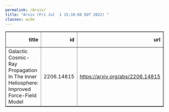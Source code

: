 ```yaml
---
permalink: /Arxiv/
title: "Arxiv (Fri Jul  1 15:10:08 EDT 2022) "
classes: wide
---
```

<table border="1" class="dataframe">
  <thead>
    <tr style="text-align: right;">
      <th>title</th>
      <th>id</th>
      <th>url</th>
      <th>authors</th>
      <th>Local Authors</th>
    </tr>
  </thead>
  <tbody>
    <tr>
      <td>Galactic Cosmic-Ray Propagation In The Inner Heliosphere: Improved   Force-Field Model</td>
      <td>2206.14815</td>
      <td><a href="https://arxiv.org/abs/2206.14815" target="_blank">https://arxiv.org/abs/2206.14815</a></td>
      <td>Jung-Tsung Li, John F. Beacom, Annika H. G. Peter</td>
      <td>John Beacom, John F. Beacom, Jung-Tsung Li</td>
    </tr>
  </tbody>
</table>